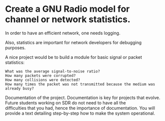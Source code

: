 Create	a GNU	Radio	model	for	channel	or	network	statistics.
==
In order to have an efficient network, one needs logging.

Also, statistics are important for network developers for debugging purposes.

A nice project would be to build a module for basic signal or packet statistics:

    What was the average signal-to-noise ratio?
    How many packets were corrupted?
    How	many collisions	were detected?
    How	many times the packet was not transmitted because the medium was already busy?




Documentation	 of	 the	 project. Documentation	is	 key	 for	 projects	 that
evolve.	 Future	 students	 working	 on	 SDR	 do	 not	 need	 to	 have	 all	 the	
difficulties	that	you	had,	hence	the	importance	of	documentation.	You	will	
provide	a	text	detailing	step-by-step	how	to	make	the	system	operational.
